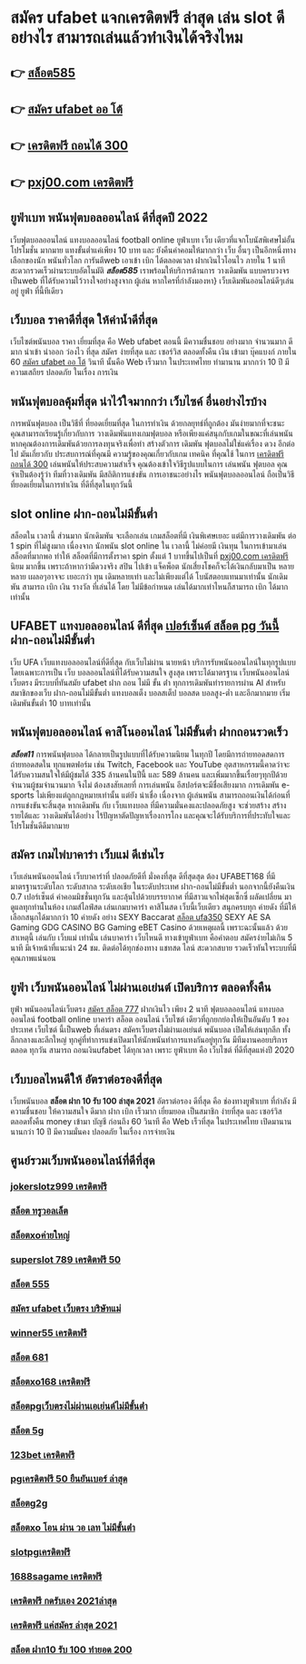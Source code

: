 # สมัคร ufabet แจกเครดิตฟรี ล่าสุด เล่น slot ดีอย่างไร สามารถเล่นแล้วทำเงินได้จริงไหม

## 👉 [สล็อต585](https://www.ufaeat.com/ทางเข้ายูฟ่าเบท-ufabet/)
## 👉 [สมัคร ufabet ออ โต้](https://www.ufaeat.com/regis-ufabet-master-free/)
## 👉 [เครดิตฟรี ถอนได้ 300](https://www.ufaeat.com/credit-free-50/)
## 👉 [pxj00.com เครดิตฟรี](https://www.ufaeat.com/ufabet-master-login/)

## ยูฟ่าเบท พนันฟุตบอลออนไลน์    ดีที่สุดปี 2022

เว็บฟุตบอลออนไลน์ แทงบอลออนไลน์ football online  ยูฟ่าเบท    เว็บ เดียวที่แจกโบนัสพิเศษไม่อั้น โปรโมชั่น  มากมาย  แทงขั้นต่ำแค่เพียง 10 บาท และ ยังคืนค่าคอมให้มากกว่า เว็บ อื่นๆ เป็นอีกหนึ่งทางเลือกของนัก พนันทั่วโลก การันตีweb  เอาเข้า  เบิก  ได้ตลอดเวลา   ฝากเงินไวโอนไว ภายใน 1 นาที สะดวกรวดเร็วผ่านระบบอัตโนมัติ ***สล็อต585*** เราพร้อมให้บริการด้านการ วางเดิมพัน แบบครบวงจร เป็นweb ที่ได้รับความไว้วางใจอย่างสูงจาก  ผู้เล่น  หากใครที่กำลังมองหา}  เว็บเดิมพันออนไลน์ดีๆเล่นอยู่  ยูฟ่า ที่นี้ทีเดียว


## เว็บบอล ราคาดีที่สุด ให้ค่าน้ำดีที่สุด

 เว็บไซต์พนันบอล  ราคา   เยี่ยมที่สุด คือ  Web  ufabet   ตอนนี้  มีความชื่นชอบ  อย่างมาก จำนวนมาก   ดีมาก  นำเข้า   นำออก  ว่องไว ที่สุด  สมัคร  ง่ายที่สุด  และ  เซอร์วิส  ตลอดทั้งคืน เงิน   เข้ามา   บุ๊คแบงก์ ภายใน   60 [สมัคร ufabet ออ โต้](https://www.ufaeat.com/credit-free-50/) วินาที  นั้นคือ Web   เร็วมาก ในประเทศไทย  ทำมานาน  มากกว่า  10 ปี  มีความเสถียร ปลอดภัย ในเรื่อง การเงิน 

##  พนันฟุตบอลคุ้มที่สุด  น่าไว้ใจมากกว่า เว็บไซค์ อื่นอย่างไรบ้าง 

 การพนันฟุตบอล เป็นวิธีที่ ที่ยอดเยี่ยมที่สุด ในการทำเงิน ด้วยกลยุทธ์ที่ถูกต้อง มันง่ายมากที่จะชนะ คุณสามารถเรียนรู้เกี่ยวกับการ วางเดิมพันแทงเกมฟุตบอล หรือเพียงแค่สนุกกับเกมในขณะที่เล่นพนัน หากคุณต้องการเดิมพันด้วยการลงทุนจริงเพื่อทำ สร้างตัวการ เดิมพัน ฟุตบอลไม่ใช่แค่เรื่อง ดวง อีกต่อไป มันเกี่ยวกับ ประสบการณ์ที่คุณมี ความรู้ของคุณเกี่ยวกับเกม เทคนิค ที่คุณใช้ ในการ [เครดิตฟรี ถอนได้ 300](https://www.ufaeat.com/ufabet-master-login/) เล่นพนันให้ประสบความสำเร็จ คุณต้องเข้าใจวิธีรูปแบบในการ เล่นพนัน ฟุตบอล คุณจำเป็นต้องรู้ว่า ทีมที่วางเดิมพัน มีสถิติการแข่งขัน การเอาชนะอย่างไร พนันฟุตบอลออนไลน์ ถือเป็นวิธีที่ยอดเยี่ยมในการทำเงิน ที่ดีที่สุดในทุกวันนี้ 

##  slot online   ฝาก-ถอนไม่มีขั้นต่ำ 

 สล็อตใน เวลานี้  ส่วนมาก นักเดิมพัน จะเลือกเล่น  เกมสล็อตที่มี เงินพิเศษเยอะ แต่มีการวางเดิมพัน ต่อ 1  spin ที่ไม่สูงมาก เนื่องจาก นักพนัน  slot online ใน เวลานี้ ไม่ค่อยมี เงินทุน ในการเข้ามาเล่น สล็อตที่มากพอ ทำให้ สล็อตที่มีการตั้งราคา  spin ตั้งแต่ 1 บาทขึ้นไปเป็นที่ [pxj00.com เครดิตฟรี](https://www.ufaeat.com/ทางเข้ายูฟ่าเบท-ufabet/) นิยม มากขึ้น เพราะถ้าหากว่ามีดวงจริง  สปิน ไปเข้า แจ็คพ็อต   นักเสี่ยงโชคก็จะได้เงินกลับมาเป็น หลายหลาย เผลอๆอาจจะ เยอะกว่า ทุน เดิมหลายเท่า และไม่เพียงแต่ได้ โบนัสตอบแทนมาเท่านั้น นักเดิมพัน สามารถ  เบิก เงิน รางวัล ที่เล่นได้ โดย ไม่มีข้อกำหนด  เล่นได้มากเท่าไหนก็สามารถ  เบิก ได้มากเท่านั้น


## UFABET แทงบอลออนไลน์  ดีที่สุด [เปอร์เซ็นต์ สล็อต pg วันนี้](https://www.ufaeat.com/credit-free-50/) ฝาก-ถอนไม่มีขั้นต่ำ

เว็บ UFA เว็บแทงบอลออนไลน์ที่ดีที่สุด กับเว็บไม่ผ่าน นายหน้า  บริการรับพนันออนไลน์ในทุกรูปแบบ โดยเฉพาะการเป็น เว็บ บอลออนไลน์ที่ได้รับความสนใจ สูงสุด เพราะได้มาตรฐาน เว็บพนันออนไลน์เว็บตรง มีระบบที่ทันสมัย ufabet ฝาก ถอน ไม่มี ขั้น ต่ํา ทุกการเดิมพันทำรายการผ่าน AI สำหรับสมาชิกของเว็บ ฝาก-ถอนไม่มีขั้นต่ำ แทงบอลเต็ง บอลสเต็ป บอลสด บอลสูง-ต่ำ และอีกมากมาย เริ่มเดิมพันขั้นต่ำ 10 บาทเท่านั้น


##  พนันฟุตบอลออนไลน์  คาสิโนออนไลน์ ไม่มีขั้นต่ำ ฝากถอนรวดเร็ว 

 ***สล็อต11*** การพนันฟุตบอล  ได้กลายเป็นรูปแบบที่ได้รับความนิยม ในทุกปี โดยมีการถ่ายทอดสดการถ่ายทอดสดใน ทุกแพตฟอร์ม เช่น Twitch, Facebook และ YouTube อุตสาหกรรมนี้คาดว่าจะ ได้รับความสนใจให้มีผู้ชมได้ 335 ล้านคนในปีนี้ และ 589 ล้านคน และเพิ่มมากขึ้นเรื่อยๆทุกปีด้วยจำนวนผู้ชมจำนวนมาก จึงไม่ ต้องสงสัยเลยที่ การเล่นพนัน อีสปอร์ตจะมีชื่อเสียงมาก การเดิมพัน e-sports ไม่เพียงแต่ถูกกฎหมายเท่านั้น แต่ยัง น่าเชื่อ เนื่องจาก ผู้เล่นพนัน สามารถถอนเงินได้ก่อนที่การแข่งขันจะสิ้นสุด หากเดิมพัน กับ เว็บแทงบอล ที่มีความมั่นคงและปลอดภัยสูง จะช่วยสร้าง สร้างรายได้และ วางเดิมพันได้อย่าง ไร้ปัญหาตัดปัญหาเรื่องการโกง และคุณจะได้รับบริการที่ประทับใจและโปรโมชั่นดีดีมากมาย

## สมัคร เกมไพ่บาคาร่า  เว็บแม่ ดีเช่นไร

 เว็บเล่นพนันออนไลน์  เว็บบาคาร่าที่ ปลอดภัยดีที่ มั่งคงที่สุด ดีที่สุดสุด ต้อง UFABET168 ที่มีมาตรฐานระดับโลก ระดับสากล ระดับเอเชีย ในระดับประเทศ  ฝาก-ถอนไม่มีขั้นต่ำ  นอกจากนี้ยังคืนเงิน 0.7 เปอร์เซ็นต์ ค่าคอมมิชชั่นทุกวัน  และลุ้นไปด้วยบรรยากาศ ที่มีสาวแจกไพ่สุดเซ็กซี่  ผลัดเปลี่ยน มาดูแลทุกท่านในห้อง เกมส์ไลฟ์สด เล่นเกมบาคาร่า คาสิโนสด เว็บนี้เว็บเดียว สนุกครบทุก ค่ายดัง ที่มีให้เลือกสนุกได้มากกว่า 10 ค่ายดัง  อย่าง SEXY Baccarat [สล็อต ufa350](https://www.ufaeat.com/register/) SEXY AE SA Gaming GDG CASINO BG Gaming eBET Casino ด้วยเหตุผลนี้ เพราะฉะนั้นแล้ว ด้วยสาเหตุนี้ เล่นกับ  เว็บแม่ เท่านั่น เล่นบาคาร่า เว็บไหนดี  ทางเข้ายูฟ่าเบท  คือคำตอบ สมัครง่ายไม่เกิน 5 นาที มีเจ้าหน้าที่แนะนำ 24 ชม. ติดต่อได้ทุกช่องทาง แชทสด ไลน์ สะดวกสบาย รวดเร็วทันใจระบบที่มีคุณภาพแน่นอน


##  ยูฟ่า เว็บพนันออนไลน์ ไม่ผ่านเอเย่นต์  เปิดบริการ ตลอดทั้งคืน

 ยูฟ่า  พนันออนไลน์เว็บตรง    [สมัคร สล็อต 777](https://www.ufaeat.com/ufabet-master-login/) ฝากเงินไว เพียง 2 นาที ฟุตบอลออนไลน์ แทงบอลออนไลน์ football online บาคาร่า สล็อต ออนไลน์  เว็บไซต์ เดียวที่ถูกยกย่องให้เป็นอันดับ 1 ของประเทศ  เว็บไซต์ นี้เป็นweb ที่เล่นตรง สมัครเว็บตรงไม่ผ่านเอเย่นต์      พนันบอล  เปิดให้เล่นทุกลีก ทั้งลีกกลางและลีกใหญ่ ทุกคู่ที่ทำการแข่งเปิดมาให้นักพนันทำการแทงกันอยู่ทุกวัน มีทีมงานคอยบริการตลอด ทุกวัน  สามารถ ถอนเงินufabet  ได้ทุกเวลา เพราะ ยูฟ่าเบท  คือ เว็บไซต์ ที่ดีที่สุดแห่งปี 2020 


##  เว็บบอลไหนดีให้ อัตราต่อรองดีที่สุด 

 เว็บพนันบอล   **สล็อต ฝาก 10 รับ 100 ล่าสุด 2021** อัตราต่อรอง  ดีที่สุด  คือ   ช่องทางยูฟ่าเบท  ที่กำลัง   มีความชื่นชอบ ให้ความสนใจ   ดีมาก ฝาก   เบิก   เร็วมาก   เยี่ยมยอด เป็นสมาชิก ง่ายที่สุด  และ  เซอร์วิส  ตลอดทั้งคืน  money  เข้ามา  บัญชี   ก่อนถึง  60 วินาที  คือ  Web   เร็วที่สุด  ในประเทศไทย เปิดมานาน   นานกว่า 10 ปี มีความมั่นคง ปลอดภัย ในเรื่อง  การจ่ายเงิน 

## ศูนย์รวมเว็บพนันออนไลน์ที่ดีที่สุด

### [jokerslotz999 เครดิตฟรี](https://atom.io/themes/ทางเข้า%20ufabet%20เว็บบริษัท%20สล็อตbkk%20008%20สล็อต%20สมัครฟรี%20ฟรีเครดิต%20100%)
### [สล็อต ทรูวอลเล็ต](https://atom.io/themes/ทางเข้า%20ufabet%20เว็บบริษัท%20lava%20slot%20เครดิตฟรี%20008%20สล็อต%20สมัครฟรี%20ฟรีเครดิต%20100%)
### [สล็อตxoค่ายใหญ่](https://atom.io/themes/ทางเข้า%20ufabet%20เว็บบริษัท%20สล็อต%20เกมส์%20ไหนดี%20โบนัสแตกบ่อย%202021%20008%20สล็อต%20สมัครฟรี%20ฟรีเครดิต%20100%)
### [superslot 789 เครดิตฟรี 50](https://atom.io/themes/ทางเข้า%20ufabet%20เว็บบริษัท%20123xbet%20เครดิตฟรี%20300%20008%20สล็อต%20สมัครฟรี%20ฟรีเครดิต%20100%)
### [สล็อต 555](https://atom.io/themes/ทางเข้า%20ufabet%20เว็บบริษัท%20สมัคร%20ufabet%20ข้อดี%20008%20สล็อต%20สมัครฟรี%20ฟรีเครดิต%20100%)
### [สมัคร ufabet เว็บตรง บริษัทแม่](https://atom.io/themes/ทางเข้า%20ufabet%20เว็บบริษัท%20dumboสล็อต%20008%20สล็อต%20สมัครฟรี%20ฟรีเครดิต%20100%)
### [winner55 เครดิตฟรี](https://atom.io/themes/ทางเข้า%20ufabet%20เว็บบริษัท%2055%20superslot%20เครดิตฟรี50%20008%20สล็อต%20สมัครฟรี%20ฟรีเครดิต%20100%)
### [สล็อต 681](https://atom.io/themes/ทางเข้า%20ufabet%20เว็บบริษัท%20u31666%20เครดิตฟรี%2031%20บาท%20008%20สล็อต%20สมัครฟรี%20ฟรีเครดิต%20100%)
### [สล็อตxo168 เครดิตฟรี](https://atom.io/themes/ทางเข้า%20ufabet%20เว็บบริษัท%20สมัคร%20ufabet%20ฝากถอน%20ไม่มี%20ขั้นต่ํา%20008%20สล็อต%20สมัครฟรี%20ฟรีเครดิต%20100%)
### [สล็อตpgเว็บตรงไม่ผ่านเอเย่นต์ไม่มีขั้นต่ํา](https://atom.io/themes/ทางเข้า%20ufabet%20เว็บบริษัท%20สล็อต%20spg%20008%20สล็อต%20สมัครฟรี%20ฟรีเครดิต%20100%)
### [สล็อต 5g](https://atom.io/themes/ทางเข้า%20ufabet%20เว็บบริษัท%20สล็อต%20เครดิตฟรี%20ไม่ต้องฝากก่อน%20ไม่ต้องแชร์%20ยืนยันเบอร์โทรศัพท์%20วันนี้%20008%20สล็อต%20สมัครฟรี%20ฟรีเครดิต%20100%)
### [123bet เครดิตฟรี](https://atom.io/themes/ทางเข้า%20ufabet%20เว็บบริษัท%20sagame%20เครดิตฟรี%20100%20008%20สล็อต%20สมัครฟรี%20ฟรีเครดิต%20100%)
### [pgเครดิตฟรี 50 ยืนยันเบอร์ ล่าสุด](https://atom.io/themes/ทางเข้า%20ufabet%20เว็บบริษัท%20สล็อต%20pg%20เว็บตรงไม่ผ่านเอเย่นต์%202021%20008%20สล็อต%20สมัครฟรี%20ฟรีเครดิต%20100%)
### [สล็อตg2g](https://atom.io/themes/ทางเข้า%20ufabet%20เว็บบริษัท%20สบาย99%20สล็อต%20008%20สล็อต%20สมัครฟรี%20ฟรีเครดิต%20100%)
### [สล็อตxo โอน ผ่าน วอ เลท ไม่มีขั้นต่ํา](https://atom.io/themes/ทางเข้า%20ufabet%20เว็บบริษัท%20y9.com%20สล็อต%20008%20สล็อต%20สมัครฟรี%20ฟรีเครดิต%20100%)
### [slotpgเครดิตฟรี](https://atom.io/themes/ทางเข้า%20ufabet%20เว็บบริษัท%20สล็อต%20g2g%20008%20สล็อต%20สมัครฟรี%20ฟรีเครดิต%20100%)
### [1688sagame เครดิตฟรี](https://atom.io/themes/ทางเข้า%20ufabet%20เว็บบริษัท%20ae%20gaming%20เครดิตฟรี38%20008%20สล็อต%20สมัครฟรี%20ฟรีเครดิต%20100%)
### [เครดิตฟรี กดรับเอง 2021ล่าสุด](https://atom.io/themes/ทางเข้า%20ufabet%20เว็บบริษัท%20สมัคร%20สล็อต%20789%20008%20สล็อต%20สมัครฟรี%20ฟรีเครดิต%20100%)
### [เครดิตฟรี แค่สมัคร ล่าสุด 2021](https://atom.io/themes/ทางเข้า%20ufabet%20เว็บบริษัท%20bone168%20เครดิตฟรี%20008%20สล็อต%20สมัครฟรี%20ฟรีเครดิต%20100%)
### [สล็อต ฝาก10 รับ 100 ทำยอด 200](https://atom.io/themes/ทางเข้า%20ufabet%20เว็บบริษัท%20winner55%20เครดิตฟรี%20008%20สล็อต%20สมัครฟรี%20ฟรีเครดิต%20100%)
